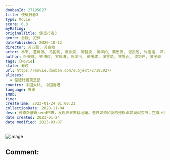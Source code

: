 ```yaml
---
doubanId: 27195027
title: 使徒行者3
type: Movie
score: 6.3
myRating: 
originalTitle: 使徒行者3
genre: 悬疑, 犯罪
datePublished: 2020-10-12
director: 苏万聪, 苏嘉敏
actor: 林峯, 苗侨伟, 马国明, 袁伟豪, 黄智雯, 黄翠如, 蔡思贝, 张振朗, 许绍雄, 洪永城, 连诗雅, 林宣妤, 曾舜晞, 郑则仕, 江美仪, 李国麟, undefined, 杨潮凯, 罗子溢, 曾伟权, 林伟, 李嘉, 林利, 袁镇业, 杨埕, 徐荣, 杨明, 吴卓羲, 张美妮, 赵永洪, 陈少邦, 嘉骏, 谢天华, 姜皓文, 郑恺, 龚慈恩, 李成昌, 戴耀明, 冼灏英, 杜燕歌, 白彪, 康华, 林敬刚, 陈志健, 李忠希, 易智远, 林盛斌, 杨诗敏, 蔡国威, 梁竞徽, 谢东闵, 沈可欣, 郑咏谦, 叶蒨文, 易宇航, 郑诗君, 汤俊明, 王俊棠, 陈伟洪, 黄颖君, 方绍聪, 魏惠文, 黄子雄, 陈国峰, 黄耀煌, 张宝儿, 游嘉欣, 陈嘉慧, 胡美贻, 马俊杰, 陈荣峻, 邵卓尧, 莫家淦, 庄思明, 姚宏远, 李绍坚, 邵展鹏, 焦浩轩, 陈诺忠, 苏逴殷, 陈勉良, 伍礼骞, 李启杰, 陆永, 陈狄克, 李冈龙, 炜烈, 钟志光, 顾冠忠, 梁丽翘, 区明妙, 胡译聪, 徐文浩, 伍礼骞, 利颖怡, 谢可逸, 杨证桦
author: 叶天成, 黎倩仪, 罗佩清, 危匡怡, 傅玉成, 张雪菊, 林雪君, 谭剑伟, 黄宝颖
tags: [Movie]
state: 看过
url: https://movie.douban.com/subject/27195027/
aliases:
  - 使徒行者第三部
country: 中国大陆, 中国香港
language: 粤语
IMDb: 
time: 
createTime: 2023-01-24 01:00:21
collectionDate: 2020-11-04
desc: 传奇卧底爆seed归来，发现世界天翻地覆。昔日如师如友的搭档卓凯疑似变节，空降上司韦作荣作风强硬。敌友难分，关系错综，一场关乎每个人安危的对决，正愈演愈烈！
date created: 2023-01-24
date modified: 2023-03-07
---
```


![image](p2622659046.jpg)

Comment:
---
